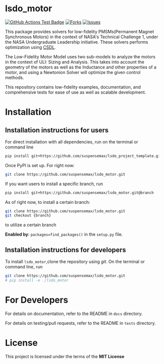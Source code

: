 # lsdo_motor

<!---
[![Python](https://img.shields.io/pypi/pyversions/lsdo_project_template)](https://img.shields.io/pypi/pyversions/lsdo_project_template)
[![Pypi](https://img.shields.io/pypi/v/lsdo_project_template)](https://pypi.org/project/lsdo_project_template/)
[![Coveralls Badge][13]][14]
[![PyPI version][10]][11]
[![PyPI Monthly Downloads][12]][11]
-->

[![GitHub Actions Test Badge](https://github.com/suspensemax/lsdo_motor/actions/workflows/actions.yml/badge.svg)](https://github.com/suspensemax/lsdo_motor/actions)
[![Forks](https://img.shields.io/github/forks/suspensemax/lsdo_motor.svg)](https://github.com/suspensemax/lsdo_motor/network)
[![Issues](https://img.shields.io/github/issues/suspensemax/lsdo_motor.svg)](https://github.com/suspensemax/lsdo_motor/issues)

This package provides solvers for low-fidelity PMSMs(Permanent Magnet Synchronous Motors) in the context of NASA's Technical Challenge 1, under the NASA Undergraduate Leadership initiative. These solvers performs optimization using [CSDL](https://lsdolab.github.io/csdl/). 

The Low-Fidelity Motor Model uses two sub-models to analyze the motors in the context of ULI: Sizing and Analysis. This takes into account the geometry of the motors as well as the Inductance and other properties of a motor, and using a Newtonion Solver will optimize the given control methods.  

This repository contains low-fidelity examples, documentation, and comprehensive tests for ease of use as well as scalable development. 

# Installation

## Installation instructions for users
For direct installation with all dependencies, run on the terminal or command line
```sh
pip install git+https://github.com/suspensemax/lsdo_project_template.git
```
Once PyPI is set up. 
For right now: 
```sh
git clone https://github.com/suspensemax/lsdo_motor.git
```

If you want users to install a specific branch, run
```sh
pip install git+https://github.com/suspensemax/lsdo_motor.git@branch
```
As of right now, to install a certain branch: 
```sh
git clone https://github.com/suspensemax/lsdo_motor.git
git checkout {branch}
```
to utilize a certain branch

**Enabled by**: `packages=find_packages()` in the `setup.py` file.

## Installation instructions for developers
To install `lsdo_motor`,clone the repository using *git*.
On the terminal or command line, run
```sh
git clone https://github.com/suspensemax/lsdo_motor.git
# pip install -e ./lsdo_motor
```

# For Developers
For details on documentation, refer to the README in `docs` directory.

For details on testing/pull requests, refer to the README in `tests` directory.

# License
This project is licensed under the terms of the **MIT License**
